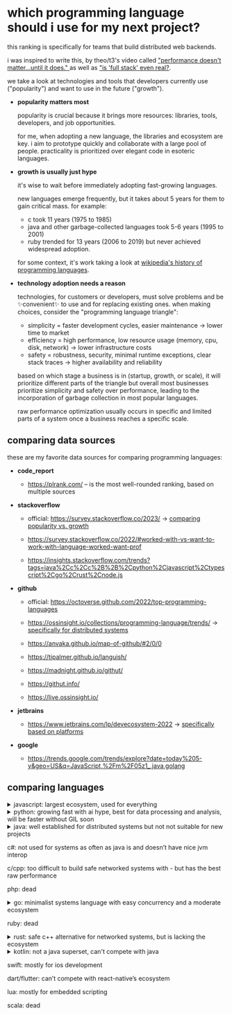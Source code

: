# which programming language should i use for my next project?

this ranking is specifically for teams that build distributed web backends.

i was inspired to write this, by theo/t3's video called ["performance doesn't matter...until it does."
](https://www.youtube.com/watch?v=2Z4fZtSKlcE) as well as ["is 'full stack' even real?](https://youtu.be/rAjd8z-Fx5A).

we take a look at technologies and tools that developers currently use ("popularity") and want to use in the future ("growth").

- **popularity matters most**

     popularity is crucial because it brings more resources: libraries, tools, developers, and job opportunities.

     for me, when adopting a new language, the libraries and ecosystem are key. i aim to prototype quickly and collaborate with a large pool of people. practicality is prioritized over elegant code in esoteric languages.

- **growth is usually just hype**

     it's wise to wait before immediately adopting fast-growing languages.

     new languages emerge frequently, but it takes about 5 years for them to gain critical mass. for example:

     - c took 11 years (1975 to 1985)
     - java and other garbage-collected languages took 5-6 years (1995 to 2001)
     - ruby trended for 13 years (2006 to 2019) but never achieved widespread adoption.

     for some context, it's work taking a look at [wikipedia's history of programming languages](https://en.m.wikipedia.org/wiki/history_of_programming_languages).

- **technology adoption needs a reason**

     technologies, for customers or developers, must solve problems and be ✨convenient✨ to use and for replacing existing ones. when making choices, consider the "programming language triangle":

     - simplicity = faster development cycles, easier maintenance → lower time to market
     - efficiency = high performance, low resource usage (memory, cpu, disk, network) → lower infrastructure costs
     - safety = robustness, security, minimal runtime exceptions, clear stack traces → higher availability and reliability

     based on which stage a business is in (startup, growth, or scale), it will prioritize different parts of the triangle but overall most businesses prioritize simplicity and safety over performance, leading to the incorporation of garbage collection in most popular languages.

     raw performance optimization usually occurs in specific and limited parts of a system once a business reaches a specific scale.

## comparing data sources

these are my favorite data sources for comparing programming languages:

- **code_report**

     - https://plrank.com/ – is the most well-rounded ranking, based on multiple sources

- **stackoverflow**

     - official: https://survey.stackoverflow.co/2023/ → [comparing popularity vs. growth](https://survey.stackoverflow.co/2023/?utm_source=banner&utm_medium=display&utm_campaign=dev-survey-results-2023&utm_content=survey-results#section-admired-and-desired-programming-scripting-and-markup-languages)

     - https://survey.stackoverflow.co/2022/#worked-with-vs-want-to-work-with-language-worked-want-prof
     - https://insights.stackoverflow.com/trends?tags=java%2Cc%2Cc%2B%2B%2Cpython%2Cjavascript%2Ctypescript%2Cgo%2Crust%2Cnode.js

- **github**

     - official: https://octoverse.github.com/2022/top-programming-languages

     - https://ossinsight.io/collections/programming-language/trends/ → [specifically for distributed systems](https://ossinsight.io/explore/?id=dffebb3a-e5b8-4726-883c-137df2436c16)
     - https://anvaka.github.io/map-of-github/#2/0/0
     - https://tjpalmer.github.io/languish/
     - https://madnight.github.io/githut/
     - https://githut.info/
     - https://live.ossinsight.io/

- **jetbrains**

     - https://www.jetbrains.com/lp/devecosystem-2022 → [specifically based on platforms](https://www.jetbrains.com/lp/devecosystem-2022/#platfroms-by-language)

- **google**

     - https://trends.google.com/trends/explore?date=today%205-y&geo=US&q=JavaScript,%2Fm%2F05z1_,java,golang

## comparing languages

<details>
<summary>javascript: largest ecosystem, used for everything</summary>

creation dates: javascript in 1995, nodejs in 2009, typescript in 2012

- is the number one by a wide margin

     about [≈65%](https://2022.stateofjs.com/en-US/usage/#what_do_you_use_js_for) of all js developers also use node.js

     has the best ecosystem and is used in almost every company

- performance difference to java and go gets substantial as you scale up your system - but is still better than python

- built-in async and worker threads: parallelism only through multiprocessing, not multithreading

     worker threads do not operate exactly like threads. each worker thread has its own v8 and event loop instance

</details>

<details>
<summary>python: growing fast with ai hype, best for data processing and analysis, will be faster without GIL soon</summary>

created 1991

- extremely popular, ideal for building utilities and data analytics

- has fast c libraries but its own performance is poor which is why it is frequently 10-100x slower in benchmarks than node.js

     global interpreter lock GIL (only one thread at a time), parallelism only through multiprocessing, not multithreading

     a lot of progress has been made to improve the performance with fastapi

     new superset languages are being developed for simd like the “mojo” language

     - https://travisluong.medium.com/fastapi-vs-fastify-vs-spring-boot-vs-gin-benchmark-b672a5c39d6c
     - https://benchmarksgame-team.pages.debian.net/benchmarksgame/box-plot-summary-charts.html
     - https://benchmarksgame-team.pages.debian.net/benchmarksgame/fastest/python.html

</details>

<details>
<summary>java: well established for distributed systems but not not suitable for new projects</summary>

created 1995

- old, extremely bulky and requires a lot of boilerplate - java is like the cobol of the 21st century: not fun to work with but here to stay

     but it’s good to know for distributed systems developers as it has an established ecosystem for distributed systems, ie. apache libraries or akka

- still trying to catch up in cloud computing and serverless applications through small native builds

     - native binaries for fast startup time and low memory footprint: graalvm

          ahead of time compiler which results in longer build times

     - kubernetes deployment: quarkus

          small artifacts, fast boot times, and low first-byte latency

     - concurrency: project loom

          lightweight and efficient virtual threads called fibers which are currently under development and will be finalized in java21

          but these technologies are still a work in progress and most enterprises are sticking to java8 and are reluctant to use newer versions of java or frameworks other than spring-boot

          - https://www.reddit.com/r/java/comments/11rp29f/jep_draft_8303683_virtual_threads/
          - https://github.com/readme/featured/java-programming-language
          - https://www.jetbrains.com/lp/devecosystem-2020/java/

</details>

c#: not used for systems as often as java is and doesn’t have nice jvm interop

c/cpp: too difficult to build safe networked systems with - but has the best raw performance

php: dead

<details>
<summary>go: minimalist systems language with easy concurrency and a moderate ecosystem</summary>

created 2009

good:

- decent ecosystem, almost as popular as java for distributed systems

- small native builds, built-in csp model

     designed specifically for distributed systems, microservices and cloud-native apps

     - https://go.dev/doc/faq#What_is_the_purpose_of_the_project
     - https://go.dev/talks/2012/splash.article
     - https://www.reddit.com/r/golang/comments/11c9wv1/why_go/

bad:

- can be unergonomic, because of how little syntactic sugar it has, but it does a lot correct right out of the box (ie. error handling)

- growth seems to stagnate - it doesn’t have anything that could make it stick

- few jobs but they are well paid because they are reserved for seniors (which makes it difficult to get into)

</details>

ruby: dead

<details>
<summary>rust: safe c++ alternative for networked systems, but is lacking the ecosystem</summary>

created 2015

good:

- solves a real problem with the ownership model: provides safety without sacrificing performance. this is why microsoft and the linux foundation are porting some of their networking code to it.
- fastest growing language

bad:

- still very new, with a very small ecosystem
- practically no jobs, most fans are just hobby developers. adoption will still take a couple of years

- [https://blog.jetbrains.com/rust/2023/01/18/rust-deveco-2022-discover-recent-trends/](https://blog.jetbrains.com/rust/2023/01/18/rust-deveco-2022-discover-recent-trends/#:~:text=The%20share%20of%20developers%20using,2021%20to%2018%25%20in%202022.&text=Florian:%20%E2%80%9CI've%20noticed,professional%20at%20a%20good%20rate)
- https://www.jetbrains.com/lp/devecosystem-2020/rust/

</details>

<details>
<summary>kotlin: not a java superset, can't compete with java</summary>

created 2011

good:

- null safety, coroutines, native builds

     null safety can be achieved with lombok, java now supports virtual threads, graalvm enables native compilation

bad:

- default for android and gradle but still too few jobs - usually kotlin makes up a small part of a java job

- kotlin is not a superset of java (like typescript to javascript) but a standalone jvm language that is trying to compete with java. it does benefit from sharing the same ecosystem, but so did groovy, clojure, scala (which all failed to gain traction).

     - https://www.reddit.com/r/java/comments/ndwz92/can_i_get_some_reasons_to_use_java_instead_of
     - https://www.quora.com/Is-Kotlin-a-superset-of-Java
     - https://kotlinlang.org/docs/comparison-to-java.html

</details>

swift: mostly for ios development

dart/flutter: can’t compete with react-native’s ecosystem

lua: mostly for embedded scripting

scala: dead
